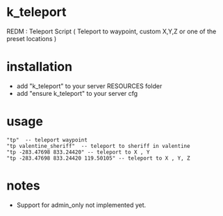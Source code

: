 # k_teleport
REDM : Teleport Script ( Teleport to waypoint, custom X,Y,Z or one of the preset locations )

# installation
- add "k_teleport" to your server RESOURCES folder
- add "ensure k_teleport" to your server cfg

# usage
    "tp"  -- teleport waypoint
    "tp valentine_sheriff"  -- teleport to sheriff in valentine
    "tp -283.47698 833.24420" -- teleport to X , Y 
    "tp -283.47698 833.24420 119.50105" -- teleport to X , Y, Z

# notes
- Support for admin_only not implemented yet.
